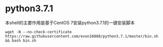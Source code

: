 # python3.7.1

本shell的主要作用是基于CentOS 7安装python3.7.1的一键安装脚本
    
    wget -N --no-check-certificate https://raw.githubusercontent.com/evon16888/python3.7.1/master/bin.sh && bash bin.sh
